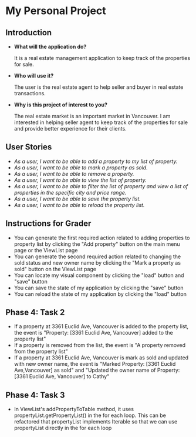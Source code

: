 # My Personal Project

## Introduction


- **What will the application do?**

    It is a real estate management application to keep track of the properties for sale.
 
- **Who will use it?**

    The user is the real estate agent to help seller and buyer in real estate transactions.

- **Why is this project of interest to you?**
    
    The real estate market is an important market in Vancouver. I am interested in helping seller agent
    to keep track of the properties for sale and provide better experience for their clients.

## User Stories

- *As a user, I want to be able to add a property to my list of property.*
- *As a user, I want to be able to mark a property as sold.*
- *As a user, I want to be able to remove a property.*
- *As a user, I want to be able to view the list of property.*
- *As a user, I want to be able to filter the list of property and view a list of properties
  in the specific city and price range.*
- *As a user, I want to be able to save the property list.*
- *As a user, I want to be able to reload the property list.*

## Instructions for Grader

- You can generate the first required action related to adding properties to property list by clicking 
the "Add property" button on the main menu page or the ViewList page
- You can generate the second required action related to changing the sold status and new owner name 
by clicking the "Mark a property as sold" button on the ViewList page
- You can locate my visual component by clicking the "load" button and "save" button 
- You can save the state of my application by clicking the "save" button
- You can reload the state of my application by clicking the "load" button



## Phase 4: Task 2
- If a property at 3361 Euclid Ave, Vancouver is added to the property list, 
 the event is "Property: [3361 Euclid Ave, Vancouver] added to the property list"
- If a property is removed from the list, the event is "A property removed from the property list"
- If a property at 3361 Euclid Ave, Vancouver is mark as sold and updated with new owner name, the event is 
"Marked Property: [3361 Euclid Ave,Vancouver] as sold" and "Updated the owner name of 
Property: [3361 Euclid Ave, Vancouver] to Cathy"


## Phase 4: Task 3

- In ViewList's addPropertyToTable method, it uses propertyList.getPropertyList() in the for each loop.
 This can be refactored that propertyList implements Iterable<Property> so that we can use propertyList
  directly in the for each loop